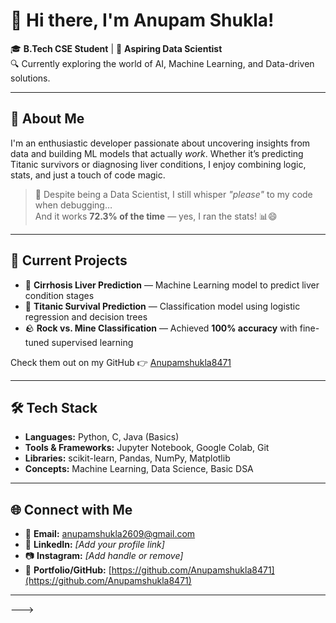 # 👋 Hi there, I'm Anupam Shukla!

🎓 **B.Tech CSE Student** | 🤖 **Aspiring Data Scientist**  
🔍 Currently exploring the world of AI, Machine Learning, and Data-driven solutions.

---

## 🧠 About Me

I'm an enthusiastic developer passionate about uncovering insights from data and building ML models that actually *work*. Whether it’s predicting Titanic survivors or diagnosing liver conditions, I enjoy combining logic, stats, and just a touch of code magic.

> 🧪 Despite being a Data Scientist, I still whisper _"please"_ to my code when debugging…  
> And it works **72.3% of the time** — yes, I ran the stats! 📊😄

---

## 🚀 Current Projects

- 🏥 **Cirrhosis Liver Prediction** — Machine Learning model to predict liver condition stages  
- 🚢 **Titanic Survival Prediction** — Classification model using logistic regression and decision trees  
- 🪨 **Rock vs. Mine Classification** — Achieved **100% accuracy** with fine-tuned supervised learning

Check them out on my GitHub 👉 [Anupamshukla8471](https://github.com/Anupamshukla8471)

---

## 🛠️ Tech Stack

- **Languages:** Python, C, Java (Basics)  
- **Tools & Frameworks:** Jupyter Notebook, Google Colab, Git  
- **Libraries:** scikit-learn, Pandas, NumPy, Matplotlib  
- **Concepts:** Machine Learning, Data Science, Basic DSA

---

## 🌐 Connect with Me

- 📧 **Email:** anupamshukla2609@gmail.com  
- 💼 **LinkedIn:** *[Add your profile link]*  
- 📷 **Instagram:** *[Add handle or remove]*  
- 🔗 **Portfolio/GitHub:** [https://github.com/Anupamshukla8471](https://github.com/Anupamshukla8471)

---


--->
